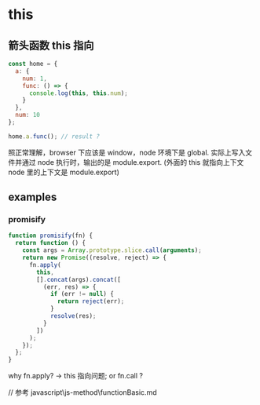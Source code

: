 # this

## 箭头函数 this 指向

```js
const home = {
  a: {
    num: 1,
    func: () => {
      console.log(this, this.num);
    }
  },
  num: 10
};

home.a.func(); // result ?
```

照正常理解，browser 下应该是 window，node 环境下是 global.
实际上写入文件并通过 node 执行时，输出的是 module.export. (外面的 this 就指向上下文 node 里的上下文是 module.export)

## examples

### promisify

```js
function promisify(fn) {
  return function () {
    const args = Array.prototype.slice.call(arguments);
    return new Promise((resolve, reject) => {
      fn.apply(
        this,
        [].concat(args).concat([
          (err, res) => {
            if (err != null) {
              return reject(err);
            }
            resolve(res);
          }
        ])
      );
    });
  };
}
```

why fn.apply? -> this 指向问题;
or fn.call ?

// 参考 javascript\js-method\functionBasic.md
